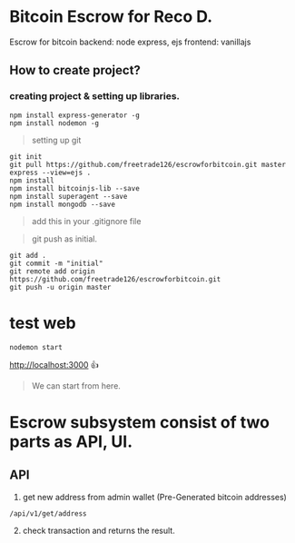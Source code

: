 # Bitcoin Escrow  for **Reco D.**
Escrow for bitcoin
backend: node express, ejs
frontend: vanillajs

## How to create project?

### creating project & setting up libraries.
```
npm install express-generator -g
npm install nodemon -g
```

> setting up git
```
git init
git pull https://github.com/freetrade126/escrowforbitcoin.git master
express --view=ejs .
npm install
npm install bitcoinjs-lib --save
npm install superagent --save
npm install mongodb --save
```

> add this in your .gitignore file

> git push as initial.
```
git add .
git commit -m "initial"
git remote add origin https://github.com/freetrade126/escrowforbitcoin.git
git push -u origin master
```

# test web
```
nodemon start
```
[http://localhost:3000](http://localhost:3000)
:+1:

> We can start from here.

# Escrow subsystem consist of two parts as API, UI.

## API
1. get new address from admin wallet (Pre-Generated bitcoin addresses)
```
/api/v1/get/address
```
2. check transaction and returns the result.